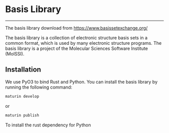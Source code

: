 # Basis Library

---
The basis library download from https://www.basissetexchange.org/

The basis library is a collection of electronic structure basis sets in a common format, which is used by many electronic structure programs. The basis library is a project of the Molecular Sciences Software Institute (MolSSI).

## Installation
We use PyO3 to bind Rust and Python. You can install the basis library by running the following command:

```bash
maturin develop 
```

or 

```bash
maturin publish
```

To install the rust dependency for Python